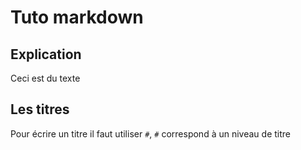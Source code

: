 # Tuto markdown 
## Explication 

Ceci est du texte 

## Les titres 
Pour écrire un titre il faut utiliser `#`, `#` correspond à un niveau de titre